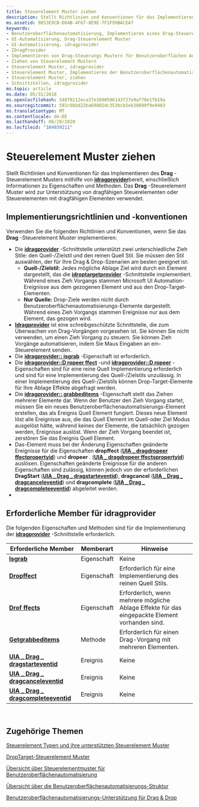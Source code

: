 ```yaml
---
title: Steuerelement Muster ziehen
description: Stellt Richtlinien und Konventionen für das Implementieren des Drag-Steuerelement Musters mithilfe von idragprovider bereit, einschließlich Informationen zu Eigenschaften und Methoden. Das Drag-Steuerelement Muster wird zur Unterstützung von dragfähigen Steuerelementen oder Steuerelementen mit dragfähigen Elementen verwendet.
ms.assetid: 9853E9CB-D04B-4F67-8E9E-7F1F99BACEA7
keywords:
- Benutzeroberflächenautomatisierung, Implementieren eines Drag-Steuerelement Musters
- UI-Automatisierung, Drag-Steuerelement Muster
- UI-Automatisierung, idragprovider
- IDragProvider
- Implementieren von Drag-Steuerungs Mustern für Benutzeroberflächen Automatisierung
- Ziehen von Steuerelement Mustern
- Steuerelement Muster, idragprovider
- Steuerelement Muster, Implementieren der Benutzeroberflächenautomatisierungs-Drag
- Steuerelement Muster, ziehen
- Schnittstellen, idragprovider
ms.topic: article
ms.date: 05/31/2018
ms.openlocfilehash: 548f0212eca37e1890596143f27e9af70e1fb19a
ms.sourcegitcommit: 592c9bbd22ba69802dc353bcb5eb30699f9e9403
ms.translationtype: MT
ms.contentlocale: de-DE
ms.lasthandoff: 08/20/2020
ms.locfileid: "104039211"
---
```

# <a name="drag-control-pattern"></a>Steuerelement Muster ziehen

Stellt Richtlinien und Konventionen für das Implementieren des **Drag** -Steuerelement Musters mithilfe von [**idragprovider**](/windows/desktop/api/uiautomationcore/nn-uiautomationcore-idragprovider)bereit, einschließlich Informationen zu Eigenschaften und Methoden. Das **Drag** -Steuerelement Muster wird zur Unterstützung von dragfähigen Steuerelementen oder Steuerelementen mit dragfähigen Elementen verwendet.

## <a name="implementation-guidelines-and-conventions"></a>Implementierungsrichtlinien und -konventionen

Verwenden Sie die folgenden Richtlinien und Konventionen, wenn Sie das **Drag** -Steuerelement Muster implementieren:

-   Die [**idragprovider**](/windows/desktop/api/UIAutomationCore/nn-uiautomationcore-idragprovider) -Schnittstelle unterstützt zwei unterschiedliche Zieh Stile: den Quell-/Zielstil und den reinen Quell Stil. Sie müssen den Stil auswählen, der für Ihre Drag & Drop-Szenarien am besten geeignet ist:
    -   **Quell-/Zielstil:** Jedes mögliche Ablage Ziel wird durch ein Element dargestellt, das die [**idroptargetprovider**](/windows/desktop/api/UIAutomationCore/nn-uiautomationcore-idroptargetprovider) -Schnittstelle implementiert. Während eines Zieh Vorgangs stammen Microsoft UI Automation-Ereignisse aus dem gezogenen Element und aus den Drop-Target-Elementen.
    -   **Nur Quelle:** Drop-Ziele werden nicht durch Benutzeroberflächenautomatisierungs-Elemente dargestellt. Während eines Zieh Vorgangs stammen Ereignisse nur aus dem Element, das gezogen wird.
-   [**Idragprovider**](/windows/desktop/api/UIAutomationCore/nn-uiautomationcore-idragprovider) ist eine schreibgeschützte Schnittstelle, die zum Überwachen von Drag-Vorgängen vorgesehen ist. Sie können Sie nicht verwenden, um einen Zieh Vorgang zu steuern. Sie können Zieh Vorgänge automatisieren, indem Sie Maus Eingaben an ein-Steuerelement senden.
-   Die [**idragprovider:: isgrab**](/windows/desktop/api/UIAutomationCore/nf-uiautomationcore-idragprovider-get_isgrabbed) -Eigenschaft ist erforderlich.
-   Die [**idragprovider::D ropeer ffect**](/windows/desktop/api/UIAutomationCore/nf-uiautomationcore-idragprovider-get_dropeffect) -und [**idragprovider::D ropeer**](/windows/desktop/api/UIAutomationCore/nf-uiautomationcore-idragprovider-get_dropeffects) -Eigenschaften sind für eine reine Quell Implementierung erforderlich und sind für eine Implementierung des Quell-/Zielstils unzulässig. In einer Implementierung des Quell-/Zielstils können Drop-Target-Elemente für Ihre Ablage Effekte abgefragt werden.
-   Die [**idragprovider:: grabbeditems**](/windows/desktop/api/UIAutomationCore/nf-uiautomationcore-idragprovider-getgrabbeditems) -Eigenschaft stellt das Ziehen mehrerer Elemente dar. Wenn der Benutzer den Zieh Vorgang startet, müssen Sie ein neues Benutzeroberflächenautomatisierungs-Element erstellen, das als Ereignis Quell Element fungiert. Dieses neue Element löst alle Ereignisse aus, die das Quell Element im Quell-oder Ziel Modus ausgelöst hätte, während keines der Elemente, die tatsächlich gezogen werden, Ereignisse auslöst. Wenn der Zieh Vorgang beendet ist, zerstören Sie das Ereignis Quell Element.
-   Das-Element muss bei der Änderung Eigenschaften geänderte Ereignisse für die Eigenschaften **dropffect** ([**UIA \_ dragdropeer ffectpropertyid**](uiauto-control-pattern-propids.md)) und **dropeer** . ([**UIA \_ dragdropeer ffectspropertyid**](uiauto-control-pattern-propids.md)) auslösen. Eigenschaften geänderte Ereignisse für die anderen Eigenschaften sind zulässig, können jedoch von der erforderlichen **DragStart** ([**UIA \_ Drag \_ dragstarteventid**](uiauto-event-ids.md)), **dragcancel** ([**UIA \_ Drag \_ dragcanceleventid**](uiauto-event-ids.md)) und **dragcomplete** ([**UIA \_ Drag \_ dragcompleteeventid**](uiauto-event-ids.md)) abgeleitet werden.
-   

## <a name="required-members-for-idragprovider"></a>Erforderliche Member für **idragprovider**

Die folgenden Eigenschaften und Methoden sind für die Implementierung der [**idragprovider**](/windows/desktop/api/uiautomationcore/nn-uiautomationcore-idragprovider) -Schnittstelle erforderlich.



| Erforderliche Member                                                                        | Memberart | Hinweise                                                                         |
|-----------------------------------------------------------------------------------------|-------------|-------------------------------------------------------------------------------|
| [**Isgrab**](/windows/desktop/api/UIAutomationCore/nf-uiautomationcore-idragprovider-get_isgrabbed)                                     | Eigenschaft    | Keine                                                                          |
| [**Dropffect**](/windows/desktop/api/UIAutomationCore/nf-uiautomationcore-idragprovider-get_dropeffect)                                   | Eigenschaft    | Erforderlich für eine Implementierung des reinen Quell Stils.                      |
| [**Drof ffects**](/windows/desktop/api/UIAutomationCore/nf-uiautomationcore-idragprovider-get_dropeffects)                                 | Eigenschaft    | Erforderlich, wenn mehrere mögliche Ablage Effekte für das eingepackte Element vorhanden sind. |
| [**Getgrabbeditems**](/windows/desktop/api/UIAutomationCore/nf-uiautomationcore-idragprovider-getgrabbeditems)                         | Methode      | Erforderlich für einen Drag-Vorgang mit mehreren Elementen.                                  |
| [**UIA \_ Drag \_ dragstarteventid**](uiauto-event-ids.md)       | Ereignis       | Keine                                                                          |
| [**UIA \_ Drag \_ dragcanceleventid**](uiauto-event-ids.md)     | Ereignis       | Keine                                                                          |
| [**UIA \_ Drag \_ dragcompleteeventid**](uiauto-event-ids.md) | Ereignis       | Keine                                                                          |



 

## <a name="related-topics"></a>Zugehörige Themen

<dl> <dt>

[Steuerelement Typen und ihre unterstützten Steuerelement Muster](uiauto-controlpatternmapping.md)
</dt> <dt>

[DropTarget-Steuerelement Muster](/windows/desktop/WinAuto/uiauto-implementingdroptarget)
</dt> <dt>

[Übersicht über Steuerelementmuster für Benutzeroberflächenautomatisierung](uiauto-controlpatternsoverview.md)
</dt> <dt>

[Übersicht über die Benutzeroberflächenautomatisierungs-Struktur](uiauto-treeoverview.md)
</dt> <dt>

[Benutzeroberflächenautomatisierungs-Unterstützung für Drag & Drop](ui-automation-support-for-drag-and-drop.md)
</dt> </dl>

 

 